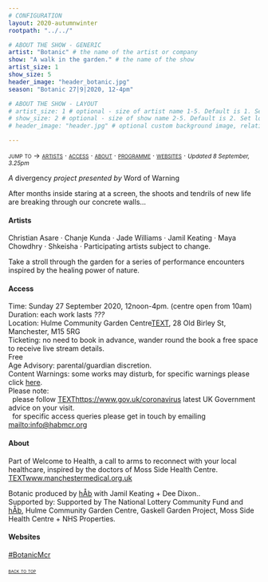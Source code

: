 ```yaml
---
# CONFIGURATION
layout: 2020-autumnwinter
rootpath: "../../"

# ABOUT THE SHOW - GENERIC
artist: "Botanic" # the name of the artist or company
show: "A walk in the garden." # the name of the show
artist_size: 1
show_size: 5
header_image: "header_botanic.jpg"  
season: "Botanic 27|9|2020, 12-4pm"

# ABOUT THE SHOW - LAYOUT
# artist_size: 1 # optional - size of artist name 1-5. Default is 1. Set longer names to lower values
# show_size: 2 # optional - size of show name 2-5. Default is 2. Set longer names to lower values
# header_image: "header.jpg" # optional custom background image, relative to current page

---
```

<span style='font-variant: small-caps'>jump to → [artists](/current/2020-autumnwinter/botanic/#artists) · [access](/current/2020-autumnwinter/botanic/#access) · [about](/current/2020-autumnwinter/botanic/#about) · [programme](/current/2020-autumnwinter/botanic/#programme) · [websites](/current/2020-autumnwinter/botanic/#websites)</span> · <small>*Updated 8 September, 3.25pm*</small>     
        
*A* divergency *project presented by* Word of Warning        
         
After months inside staring at a screen, the shoots and tendrils of new life are breaking through our concrete walls…        
         
#### Artists       
Christian Asare · Chanje Kunda · Jade Williams · Jamil Keating · Maya Chowdhry · Shkeisha · Participating artists subject to change.        
        
Take a stroll through the garden for a series of performance encounters inspired by the healing power of nature.       
       
#### Access            
Time: Sunday 27 September 2020, 12noon-4pm. (centre open from 10am)<br>Duration: each work lasts *???*<br>Location: Hulme Community Garden Centre<a href="http://URL" target="_blank">TEXT</a>, 28 Old Birley St, Manchester, M15 5RG<br>Ticketing: no need to book in advance, wander round the book a free space</a> to receive live stream details.<br>Free<br>Age Advisory: parental/guardian discretion.<br>Content Warnings: some works may disturb, for specific warnings please click [here](/warnings).<br>Please note:<br>&nbsp;&nbsp;please follow <a href="http://URL" target="_blank">TEXT</a>https://www.gov.uk/coronavirus latest UK Government advice on your visit.<br>&nbsp;&nbsp;for specific access queries please get in touch by emailing <mailto:info@habmcr.org>         
          
#### About         
Part of Welcome to Health, a call to arms to reconnect with your local healthcare, inspired by the doctors of Moss Side Health Centre. <a href="http://URL" target="_blank">TEXT</a>www.manchestermedical.org.uk
         
Botanic produced by [hÅb](/hab) with Jamil Keating + Dee Dixon..<br>Supported by: Supported by The National Lottery Community Fund and [hÅb](/hab), Hulme Community Garden Centre, Gaskell Garden Project, Moss Side Health Centre + NHS Properties.         
         
#### Websites         
<a href="http://twitter.com/hashtag/BotanicMcr" target="_blank">#BotanicMcr</a><br>               
<small><span style='font-variant: small-caps'>[back to top](/current/2020-autumnwinter/botanic)</span></small>
